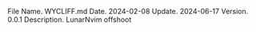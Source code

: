 File Name.           WYCLIFF.md
Date.                2024-02-08
Update.              2024-06-17
Version.             0.0.1
Description.         LunarNvim offshoot








